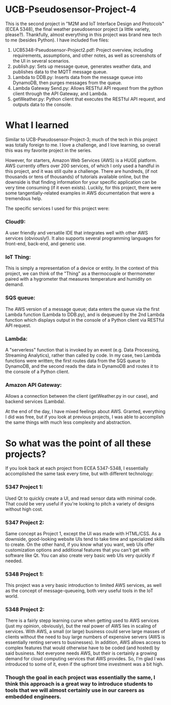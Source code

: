 # UCB-Pseudosensor-Project-4
This is the second project in "M2M and IoT Interface Design and Protocols" (ECEA 5348), the final weather pseudosensor project (a little variety, please?). Thankfully, almost everything in this project was brand new tech to me (besides Python). I have included five files:

1. UCB5348-Pseudosensor-Project2.pdf: Project overview, including requirements, assumptions, and other notes, as well as screenshots of the UI in several scenarios.
2. publish.py: Sets up message queue, generates weather data, and publishes data to the MQTT message queue.
3. Lambda to DDB.py: Inserts data from the message queue into DynamoDB, then purges messages from the queue.
4. Lambda Gateway Send.py: Allows RESTful API request from the python client through the API Gateway, and Lambda. 
5. getWeather.py: Python client that executes the RESTful API request, and outputs data to the console.

# What I learned
Similar to UCB-Pseudosensor-Project-3; much of the tech in this project was totally foreign to me. I love a challenge, and I love learning, so overall this was my favorite project in the series. 

However, for starters, Amazon Web Services (AWS) is a HUGE platform. AWS currently offers over 200 services, of which I only used a handful in this project, and it was still quite a challenge. There are hundreds, (if not thousands or tens of thousands) of tutorials available online, but the downside is that finding information for your specific application can be very time consuming (if it even exists). Luckily, for this project, there were some tangentially-related examples in AWS documentation that were a tremendous help.

The specific services I used for this project were:
### Cloud9:
A user friendly and versatile IDE that integrates well with other AWS services (obviously!). It also supports several programming languages for front-end, back-end, and generic use.
### IoT Thing:
This is simply a representation of a device or entity. In the context of this project, we can think of the "Thing" as a thermocouple or thermometer paired with a hygrometer that measures temperature and humidity on demand.
### SQS queue:
The AWS version of a message queue; data enters the queue via the first Lambda function (Lambda to DDB.py), and is dequeued by the 2nd Lambda function which displays output in the console of a Python client via RESTful API request.
### Lambda:
A "serverless" function that is invoked by an event (e.g. Data Processing, Streaming Analytics), rather than called by code. In my case, two Lambda functions were written; the first routes data from the SQS queue to DynamoDB, and the second reads the data in DynamoDB and routes it to the console of a Python client. 
### Amazon API Gateway:
Allows a connection between the client (getWeather.py in our case), and backend services (Lambda).

At the end of the day, I have mixed feelings about AWS. Granted, everything I did was free, but if you look at previous projects, I was able to accomplish the same things with much less complexity and abstraction. 

# So what was the point of all these projects?
If you look back at each project from ECEA 5347-5348, I essentially accomplished the same task every time, but with different technology:

### 5347 Project 1:
Used Qt to quickly create a UI, and read sensor data with minimal code. That could be very useful if you're looking to pitch a variety of designs without high cost.

### 5347 Project 2:
Same concept as Project 1, except the UI was made with HTML/CSS. As a downside, good-looking website UIs tend to take time and specialized skills to create. On the other hand, if you know what you want, web UIs offer customization options and additional features that you can't get with software like Qt. You can also create very basic web UIs very quickly if needed.

### 5348 Project 1:
This project was a very basic introduction to limited AWS services, as well as the concept of message-queueing, both very useful tools in the IoT world.

### 5348 Project 2:
There is a fairly stepp learning curve when getting used to AWS services (just my opinion, obviously), but the real power of AWS lies in scaling of services. With AWS, a small (or large) business could serve large masses of clients without the need to buy large numbers of expensive servers (AWS is essentially renting servers to businesses). In addition, AWS allows access to complex features that would otherwise have to be coded (and hosted) by said business. Not everyone needs AWS, but their is certainly a growing demand for cloud computing services that AWS provides. So, I'm glad I was introduced to some of it, even if the upfront time investment was a bit high. 

### Though the goal in each project was essentially the same, I think this approach is a great way to introduce students to tools that we will almost certainly use in our careers as embedded engineers.
